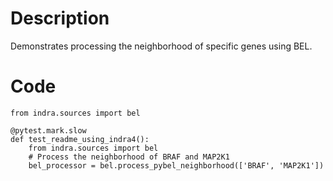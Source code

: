 # Description
Demonstrates processing the neighborhood of specific genes using BEL.

# Code
```
from indra.sources import bel

@pytest.mark.slow
def test_readme_using_indra4():
    from indra.sources import bel
    # Process the neighborhood of BRAF and MAP2K1
    bel_processor = bel.process_pybel_neighborhood(['BRAF', 'MAP2K1'])

```
